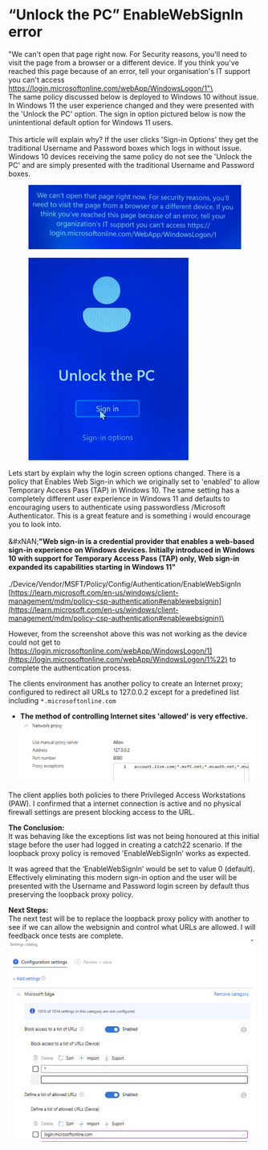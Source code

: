 # “Unlock the PC” EnableWebSignIn error

"We can't open that page right now. For Security reasons, you'll need to visit the page from a browser or a different device. If you think you've reached this page because of an error, tell your organisation's IT support you can't access https://login.microsoftonline.com/webApp/WindowsLogon/1"\
\
The same policy discussed below is deployed to Windows 10 without issue. In Windows 11 the user experience changed and they were presented with the 'Unlock the PC' option. The sign in option pictured below is now the unintentional default option for Windows 11 users. \
\
This article will explain why? If the user clicks 'Sign-in Options' they get the traditional Username and Password boxes which logs in without issue. Windows 10 devices receiving the same policy do not see the 'Unlock the PC' and are simply presented with the traditional Username and Password boxes.

<figure><img src="../.gitbook/assets/image (5).png" alt=""><figcaption></figcaption></figure>

<figure><img src="../.gitbook/assets/image (4).png" alt=""><figcaption></figcaption></figure>

Lets start by explain why the login screen options changed. There is a policy that Enables Web Sign-in which we originally set to 'enabled' to allow Temporary Access Pass (TAP) in Windows 10.  The same setting has a completely different user experience in Windows 11 and defaults to encouraging users to authenticate using passwordless /Microsoft Authenticator. This is a great feature and is something i would encourage you to look into.\
\
&#xNAN;**"Web sign-in is a credential provider that enables a web-based sign-in experience on Windows devices. Initially introduced in Windows 10 with support for Temporary Access Pass (TAP) only, Web sign-in expanded its capabilities starting in Windows 11"**\
\
./Device/Vendor/MSFT/Policy/Config/Authentication/EnableWebSignIn\
[https://learn.microsoft.com/en-us/windows/client-management/mdm/policy-csp-authentication#enablewebsignin](https://learn.microsoft.com/en-us/windows/client-management/mdm/policy-csp-authentication#enablewebsignin)\


However, from the screenshot above this was not working as the device could not get to [https://login.microsoftonline.com/webApp/WindowsLogon/1](https://login.microsoftonline.com/webApp/WindowsLogon/1%22) to complete the authentication process.

The clients environment has another policy to create an Internet proxy; configured to redirect all URLs to 127.0.0.2 except for a predefined list including `*.microsoftonline.com`

* **The method of controlling Internet sites 'allowed' is very effective.**\
  ![](<../.gitbook/assets/image (6).png>)

The client applies both policies to there Privileged Access Workstations (PAW). I confirmed that a internet connection is active and no physical firewall settings are present blocking access to the URL.&#x20;

**The Conclusion:**\
It was behaving like the exceptions list was not being honoured at this initial stage before the user had logged in creating a catch22 scenario. If the loopback proxy policy is removed 'EnableWebSignIn' works as expected.&#x20;

It was agreed that the ‘EnableWebSignIn’ would be set to value 0 (default). Effectively eliminating this modern sign-in option and the user will be presented with the Username and Password login screen by default thus preserving the loopback proxy policy.

**Next Steps:**\
The next test will be to replace the loopback proxy policy with another to see if we can allow the websignin and control what URLs are allowed.  I will feedback once tests are complete.\
![](<../.gitbook/assets/image (7).png>)\
&#x20;
